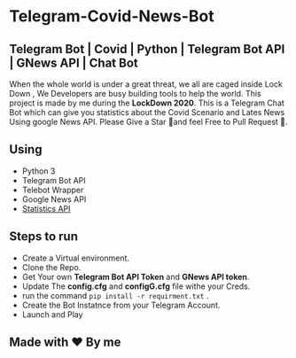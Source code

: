 # Telegram-Covid-News-Bot
## Telegram Bot | Covid | Python | Telegram Bot API | GNews API | Chat Bot
When the whole world is under a great threat, we all are caged inside Lock Down , We Developers are busy building tools to help the world.
This project is made by me during the __LockDown 2020__. This is a Telegram Chat Bot which can give you statistics about the Covid Scenario and Lates News Using google News API.
Please Give a Star 🌟and feel Free to Pull Request 📌.
## Using
  - Python 3
  - Telegram Bot API
  - Telebot Wrapper
  - Google News API
  - [Statistics API](api.covid19india.org)
## Steps to run
  - Create a Virtual environment.
  - Clone the Repo.
  - Get Your own __Telegram Bot API Token__ and __GNews API token__.
  - Update The __config.cfg__ and __configG.cfg__ file withe your Creds.
  - run the command `pip install -r requirment.txt` .
  - Create the Bot Instatnce from your Telegram Account.
  - Launch and Play
## Made with ❤️ By me
  
